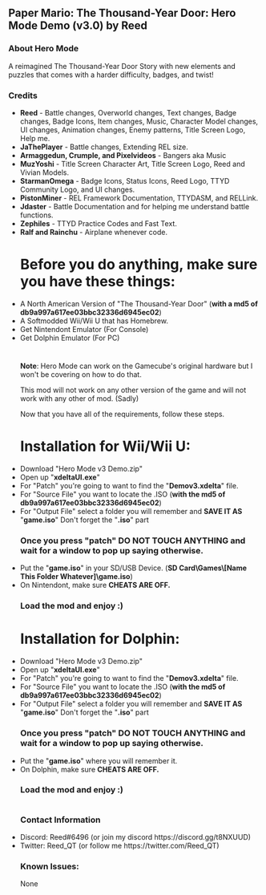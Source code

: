 <h2><b>Paper Mario: The Thousand-Year Door: Hero Mode Demo (v3.0) by Reed</b></font></h2>

<h3><b>About Hero Mode</b></h3>

A reimagined The Thousand-Year Door Story with new elements and puzzles that
comes with a harder difficulty, badges, and twist!

<h3><b>Credits</b></h2>

<ul><li><b>Reed</b> - Battle changes, Overworld changes, Text changes, Badge changes, Badge Icons, Item changes, Music, Character Model changes, UI changes, Animation changes, Enemy patterns, Title Screen Logo, Help me.</li>
  
<li><b>JaThePlayer</b> - Battle changes, Extending REL size.</li>

<li><b>Armaggedun, Crumple, and Pixelvideos</b> - Bangers aka Music</li>
  
<li><b>MuzYoshi</b> - Title Screen Character Art, Title Screen Logo, Reed and Vivian Models.</li>

<li><b>StarmanOmega</b> - Badge Icons, Status Icons, Reed Logo, TTYD Community Logo, and UI changes.</li>

<li><b>PistonMiner</b> - REL Framework Documentation, TTYDASM, and RELLink.</li>

<li><b>Jdaster</b> - Battle Documentation and for helping me understand battle functions.</li>

<li><b>Zephiles</b> - TTYD Practice Codes and Fast Text.</li>

<li><b>Ralf and Rainchu</b> - Airplane whenever code.</li>


<h1>Before you do anything, make sure you have these things:</h1>

<li>A North American Version of "The Thousand-Year Door" (<b>with a md5 of db9a997a617ee03bbc32336d6945ec02</b>)</li>
<li>A Softmodded Wii/Wii U that has Homebrew.</li>
<li>Get Nintendont Emulator (For Console)</li>
<li>Get Dolphin Emulator (For PC)</li>
<h1></h1>

<b>Note</b>: Hero Mode can work on the Gamecube's original hardware but
I won't be covering on how to do that.

This mod will not work on any other version of the game and will not
work with any other of mod. (Sadly)

Now that you have all of the requirements, follow these steps.

<b><h1>Installation for Wii/Wii U:</h1></b>

<li>Download "Hero Mode v3 Demo.zip"</li>
<li>Open up "<b>xdeltaUI.exe</b>"</li>
<li>For "Patch" you're going to want to find the "<b>Demov3.xdelta</b>" file.</li>
<li>For "Source File" you want to locate the .ISO (<b>with the md5 of db9a997a617ee03bbc32336d6945ec02</b>)</li>
<li>For "Output File" select a folder you will remember and <b>SAVE IT AS</b> "<b>game.iso</b>" Don't forget the "<b>.iso</b>" part</li>

<h3>Once you press "patch" DO NOT TOUCH ANYTHING and wait for a window to pop up saying otherwise.</h3>

<li>Put the "<b>game.iso</b>" in your SD/USB Device. (<b>SD Card\Games\[<b>Name This Folder Whatever</b>]\game.iso</b>)</li>
<li>On Nintendont, make sure <b>CHEATS ARE OFF.</b></li>

<h3>Load the mod and enjoy :)</h3>

<b><h1>Installation for Dolphin:</h1></b>

<li>Download "Hero Mode v3 Demo.zip"</li>
<li>Open up "<b>xdeltaUI.exe</b>"</li>
<li>For "Patch" you're going to want to find the "<b>Demov3.xdelta</b>" file.</li>
<li>For "Source File" you want to locate the .ISO (<b>with the md5 of db9a997a617ee03bbc32336d6945ec02</b>)</li>
<li>For "Output File" select a folder you will remember and <b>SAVE IT AS</b> "<b>game.iso</b>" Don't forget the "<b>.iso</b>" part</li>

<h3>Once you press "patch" DO NOT TOUCH ANYTHING and wait for a window to pop up saying otherwise.</h3>

<li>Put the "<b>game.iso</b>" where you will remember it.
<li>On Dolphin, make sure <b>CHEATS ARE OFF.</b></li>

<h3>Load the mod and enjoy :)</h3>
<h1></h1>
<h3><b>Contact Information</b></h2>

<li>Discord: Reed#6496 (or join my discord https://discord.gg/t8NXUUD)</li>

<li>Twitter: Reed_QT (or follow me https://twitter.com/Reed_QT)</li>

<h3><b>Known Issues:</h3></b>
None
